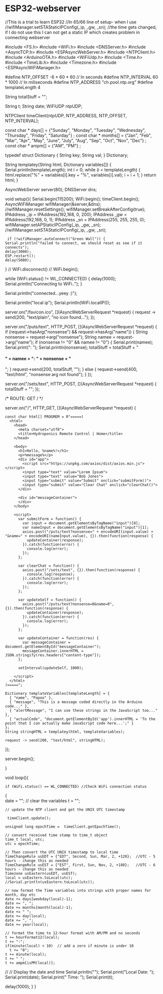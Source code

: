 # ESP32-webserver
//This is a trial to learn ESP32
//In 65/66 line of setup- when I use 
 //wifiManager.setSTAStaticIPConfig(_ip, _gw, _sn); 
//the time gets changed, if I do not use this I can not get a static IP which creates problem in connecting webserver 


#include <FS.h> 
#include <WiFi.h>
#include <DNSServer.h>
#include <AsyncTCP.h>
#include <ESPAsyncWebServer.h>
#include <NTPClient.h>
#include <ArduinoOTA.h>
#include <WiFiUdp.h>
#include <Time.h>
#include <TimeLib.h>
#include <Timezone.h>
#include <ESPAsyncWiFiManager.h>

#define NTP_OFFSET  -6  * 60 * 60 // In seconds
#define NTP_INTERVAL 60 * 1000    // In miliseconds
#define NTP_ADDRESS  "ch.pool.ntp.org"
#define templateLength 4

String totalStuff = "";

String t;
String date;
WiFiUDP ntpUDP;

NTPClient timeClient(ntpUDP, NTP_ADDRESS, NTP_OFFSET, NTP_INTERVAL);

const char * days[] = {"Sunday", "Monday", "Tuesday", "Wednesday", "Thursday", "Friday", "Saturday"} ;
const char * months[] = {"Jan", "Feb", "Mar", "Apr", "May", "June", "July", "Aug", "Sep", "Oct", "Nov", "Dec"} ;
const char * ampm[] = {"AM", "PM"} ;

typedef struct Dictionary {
  String key; String val;
} Dictionary;

String templatey(String html, Dictionary variables[]) {
  Serial.println(templateLength);
  int i = 0;
  while (i < templateLength) {
    html.replace("%" + variables[i].key + "%", variables[i].val);
    i = i + 1;
  } return html;
}
  
AsyncWebServer server(80);
DNSServer dns;


void setup(){
 Serial.begin(115200);
 WiFi.begin();
   timeClient.begin();    
 AsyncWiFiManager wifiManager(&server,&dns);
//wifiManager.resetSettings();
 wifiManager.setBreakAfterConfig(true);
  IPAddress _ip = IPAddress(192,168, 0, 200);
  IPAddress _gw = IPAddress(192,168, 0, 1);
  IPAddress _sn = IPAddress(255, 255, 255, 0);
      wifiManager.setAPStaticIPConfig(_ip, _gw, _sn);
     //wifiManager.setSTAStaticIPConfig(_ip, _gw, _sn);
  
     if (!wifiManager.autoConnect("Green Wall")) {
    Serial.println("failed to connect, we should reset as see if it connects");
    delay(3000);
    ESP.restart();
    delay(5000);
  }
//  WiFi.disconnect()
//  WiFi.begin();
  
  while (WiFi.status() != WL_CONNECTED) {
    delay(1000);
    Serial.println("Connecting to WiFi..");
  }

 

   Serial.println("connected...yeey :)");


  Serial.println("local ip");
  Serial.println(WiFi.localIP());
  

  server.on("/favicon.ico", [](AsyncWebServerRequest *request) {
    request -> send(200, "text/plain", "no icon found...");
  });

  server.on("/puts/text", HTTP_POST, [](AsyncWebServerRequest *request) {
    if (request->hasArg("nonsense") && request->hasArg("name")) {
      String nonsense = request->arg("nonsense");
      String namee = request->arg("name");
      if (nonsense != "0" && namee != "0") {
        Serial.print(namee); Serial.print(": "); Serial.println(nonsense);
        totalStuff = totalStuff + "<h4>" + namee + ": " + nonsense + "</h4>";
      }
      request->send(200, totalStuff, "");
    } else {
      request->send(400, "text/html", "nonsense arg not found");
    }
  });

  server.on("/sets/text", HTTP_POST, [](AsyncWebServerRequest *request) {
    totalStuff = "";
  });

  /* ROUTE: GET / */

  server.on("/", HTTP_GET, [](AsyncWebServerRequest *request) {
    
    const char html[] PROGMEM = R"=====(
      <html>
        <head>
          <meta charset="utf8">
          <title>Hydroponics Remote Control | Home</title>
        </head>

        <body>
          <h1>Hello, %name%!</h1>
          <p>%message%</p>
          <div id="app">
            <script src="https://unpkg.com/axios/dist/axios.min.js"></script>
            <input type="text" value="Lorem Ipsum">
            <input type="text" value="Bob Jones">
            <input type="submit" value="Submit" onclick="submitForm()">
            <input type="submit" value="Clear Chat" onclick="clearChat()">
          </div>

          <div id="messageContainer">
          </div>
        </body>

        <script>
          var submitForm = function() {
            var input = document.getElementsByTagName("input")[0];
            var nameInput = document.getElementsByTagName("input")[1];
            axios.post("/puts/text?nonsense=" + encodeURI(input.value) + "&name=" + encodeURI(nameInput.value), {}).then(function(response) {
              updateContainer(response);
            }).catch(function(error) {
              console.log(error);
            });
          };

          var clearChat = function() {
            axios.post("/sets/text", {}).then(function(response) {
              console.log(response);
            }).catch(function(error) {
              console.log(error);
            });
          };

          var updateSelf = function() {
            axios.post("/puts/text?nonsense=0&name=0", {}).then(function(response) {
              updateContainer(response);
            }).catch(function(error) {
              console.log(error);
            });
          };

          var updateContainer = function(res) {
            var messageContainer = document.getElementById("messageContainer");
            messageContainer.innerHTML = JSON.stringify(res.headers["content-type"]);
          };

          setInterval(updateSelf, 1000);
          
        </script>
      </html>
    )=====";

    Dictionary templateVariables[templateLength] = {
      { "name", "Papoo" },
      { "message", "This is a message coded directly in the Arduino code..." },
      { "alertMessage", "I can use these strings in the JavaScript too..." },
      { "actualCode", "document.getElementById('app').innerHTML = 'To the point that I can actually make JavaScript code here...';" }
    };
    String stringHTML = templatey(html, templateVariables);
    
    request -> send(200, "text/html", stringHTML);
  });
  
  server.begin();
  
 
  
}



void loop(){
        
    if (WiFi.status() == WL_CONNECTED) //Check WiFi connection status
  {   
    date = "";  // clear the variables
    t = "";
    
    // update the NTP client and get the UNIX UTC timestamp 
    
     timeClient.update();
    
    unsigned long epochTime =  timeClient.getEpochTime();

    // convert received time stamp to time_t object
    time_t local, utc;
    utc = epochTime;

    // Then convert the UTC UNIX timestamp to local time
    TimeChangeRule usEDT = {"EDT", Second, Sun, Mar, 2, +120};  //UTC - 5 hours - change this as needed
    TimeChangeRule usEST = {"EST", First, Sun, Nov, 2, +180};   //UTC - 6 hours - change this as needed
    Timezone usEastern(usEDT, usEST);
    local = usEastern.toLocal(utc);
    //Serial.println(usEastern.toLocal(utc));

    // now format the Time variables into strings with proper names for month, day etc
    date += days[weekday(local)-1];
    date += ", ";
    date += months[month(local)-1];
    date += " ";
    date += day(local);
    date += ", ";
    date += year(local);

    // format the time to 12-hour format with AM/PM and no seconds
    t += hourFormat12(local);
    t += ":";
    if(minute(local) < 10)  // add a zero if minute is under 10
      t += "0";
    t += minute(local);
    t += " ";
    t += ampm[isPM(local)];

//   //  Display the date and time
    Serial.println("");
    Serial.print("Local Date: ");
    Serial.print(date);
    Serial.print(" Time: ");
    Serial.print(t);


  delay(1000);
}
}
